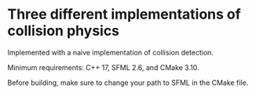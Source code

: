 # Three different implementations of collision physics

Implemented with a naive implementation of collision detection.

Minimum requirements: C++ 17, SFML 2.6, and CMake 3.10.

Before building, make sure to change your path to SFML in the CMake file.